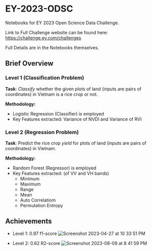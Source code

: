 # EY-2023-ODSC
Notebooks for EY 2023 Open Science Data Challenge.

Link to Full Challenge website can be found here: https://challenge.ey.com/challenges

Full Details are in the Notebooks themselves.



## Brief Overview
### Level 1 (Classification Problem)
**Task**:  _Classify_ whether the given plots of land (inputs are pairs of coordinates) in Vietnam is a rice crop or not.

**Methodology:**
- Logistic Regression (Classifier) is employed
- Key Features extracted: Variance of NVDI and Variance of RVI

### Level 2 (Regression Problem)
**Task**:  Predict the rice crop _yield_ for plots of land (inputs are pairs of coordinates) in Vietnam.

**Methodology:**
- Random Forest (Regressor) is employed
- Key Features extracted: (of VV and VH bands)
   -  Minimum
   -  Maximum
   -  Range
   -  Mean
   -  Auto Correlatiom
   -  Permutation Entropy

## Achievements
- Level 1: 0.97 f1-score
![Screenshot 2023-04-27 at 10 33 51 PM](https://github.com/yjh-jy/EY-2023-ODSC/assets/122341151/e58f3147-f8be-4b6b-a5d3-2d1e61342553)

- Level 2: 0.62 R2-score
![Screenshot 2023-08-09 at 8 41 59 PM](https://github.com/yjh-jy/EY-2023-ODSC/assets/122341151/d2cc0f12-9e79-404e-a436-59be5b6e8d5c)
